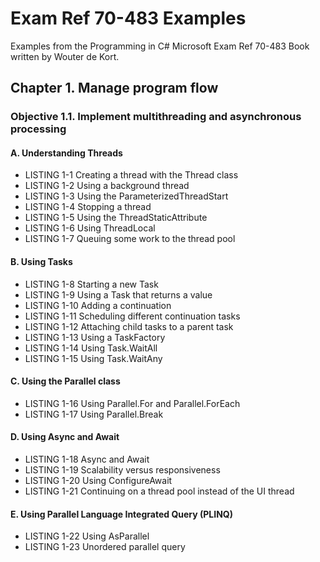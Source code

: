 # Exam Ref 70-483 Examples
Examples from the Programming in C# Microsoft Exam Ref 70-483 Book written by Wouter de Kort.

## Chapter 1. Manage program flow

### Objective 1.1. Implement multithreading and asynchronous processing

#### A. Understanding Threads
- LISTING 1-1 Creating a thread with the Thread class
- LISTING 1-2 Using a background thread
- LISTING 1-3 Using the ParameterizedThreadStart
- LISTING 1-4 Stopping a thread
- LISTING 1-5 Using the ThreadStaticAttribute
- LISTING 1-6 Using ThreadLocal
- LISTING 1-7 Queuing some work to the thread pool

#### B. Using Tasks
- LISTING 1-8 Starting a new Task
- LISTING 1-9 Using a Task that returns a value
- LISTING 1-10 Adding a continuation
- LISTING 1-11 Scheduling different continuation tasks
- LISTING 1-12 Attaching child tasks to a parent task
- LISTING 1-13 Using a TaskFactory
- LISTING 1-14 Using Task.WaitAll
- LISTING 1-15 Using Task.WaitAny

#### C. Using the Parallel class
- LISTING 1-16 Using Parallel.For and Parallel.ForEach
- LISTING 1-17 Using Parallel.Break

#### D. Using Async and Await
- LISTING 1-18 Async and Await
- LISTING 1-19 Scalability versus responsiveness
- LISTING 1-20 Using ConfigureAwait
- LISTING 1-21 Continuing on a thread pool instead of the UI thread

#### E. Using Parallel Language Integrated Query (PLINQ)
- LISTING 1-22 Using AsParallel
- LISTING 1-23 Unordered parallel query